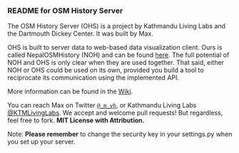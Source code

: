 ### README for OSM History Server

The OSM History Server (OHS) is a project by Kathmandu Living Labs and the Dartmouth Dickey Center. It was built by Max.

OHS is built to server data to web-based data visualization client.  Ours is called NepalOSMHistory (NOH) and can be found [here](https://github.com/maxvonhippel/NepalOSMHistory).  The full potential of NOH and OHS is only clear when they are used together.  That said, either NOH or OHS could be used on its own, provided you build a tool to reciprocate its communication using the implemented API.

More information can be found in the [Wiki](https://github.com/maxvonhippel/OSMHistoryServer/wiki).

You can reach Max on Twitter [`@_m_vh`](https://twitter.com/_m_vh), or Kathmandu Living Labs [@KTMLivingLabs](https://twitter.com/KTMLivingLabs). We accept and welcome pull requests! But regardless, feel free to fork. **MIT License with Attribution.**

Note: **Please remember** to change the security key in your settings.py when you set up your server.

